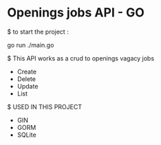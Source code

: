 # Openings jobs API - GO

$ to start the project :

go run ./main.go

$ This API works as a crud to openings vagacy jobs

   - Create
   - Delete
   - Update
   - List

$ USED IN THIS PROJECT
   - GIN
   - GORM
   - SQLite






